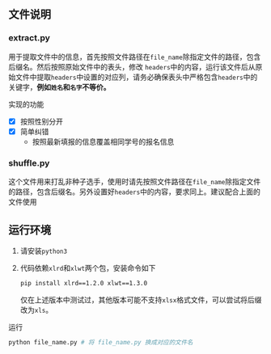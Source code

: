 ## 文件说明

### extract.py

用于提取文件中的信息，首先按照文件路径在`file_name`除指定文件的路径，包含后缀名。然后按照原始文件中的表头，修改 `headers`中的内容，运行该文件后从原始文件中提取`headers`中设置的对应列，请务必确保表头中严格包含`headers`中的关键字，**例如`姓名`和`名字`不等价。**

实现的功能

+ [x] 按照性别分开
+ [x] 简单纠错
  * 按照最新填报的信息覆盖相同学号的报名信息



### shuffle.py

这个文件用来打乱非种子选手，使用时请先按照文件路径在`file_name`除指定文件的路径，包含后缀名。另外设置好`headers`中的内容，要求同上。建议配合上面的文件使用



## 运行环境

1. 请安装`python3`

2. 代码依赖`xlrd`和`xlwt`两个包，安装命令如下

   ```sh
   pip install xlrd==1.2.0 xlwt==1.3.0
   ```

   仅在上述版本中测试过，其他版本可能不支持`xlsx`格式文件，可以尝试将后缀改为`xls`。

运行

```sh
python file_name.py # 将 file_name.py 换成对应的文件名
```


